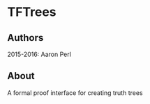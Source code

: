 # TFTrees
## Authors
2015-2016:
Aaron Perl

## About
A formal proof interface for creating truth trees

